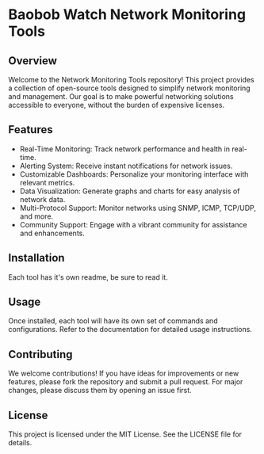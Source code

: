 # Baobob Watch Network Monitoring Tools

## Overview
Welcome to the Network Monitoring Tools repository! This project provides a collection of open-source tools designed to simplify network monitoring and management. Our goal is to make powerful networking solutions accessible to everyone, without the burden of expensive licenses.

## Features
- Real-Time Monitoring: Track network performance and health in real-time.
- Alerting System: Receive instant notifications for network issues.
- Customizable Dashboards: Personalize your monitoring interface with relevant metrics.
- Data Visualization: Generate graphs and charts for easy analysis of network data.
- Multi-Protocol Support: Monitor networks using SNMP, ICMP, TCP/UDP, and more.
- Community Support: Engage with a vibrant community for assistance and enhancements.


## Installation
Each tool has it's own readme, be sure to read it.

## Usage
Once installed, each tool will have its own set of commands and configurations. Refer to the documentation for detailed usage instructions.

## Contributing
We welcome contributions! If you have ideas for improvements or new features, please fork the repository and submit a pull request. For major changes, please discuss them by opening an issue first.

## License
This project is licensed under the MIT License. See the LICENSE file for details.